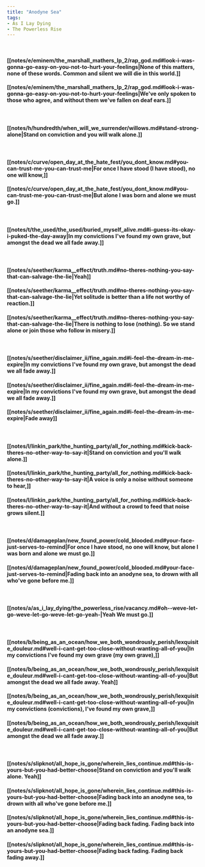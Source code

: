 ```yaml
---
title: "Anodyne Sea"
tags:
- As I Lay Dying
- The Powerless Rise
---
```

&nbsp;
#### [[notes/e/eminem/the_marshall_mathers_lp_2/rap_god.md#look-i-was-gonna-go-easy-on-you-not-to-hurt-your-feelings|None of this matters, none of these words. Common and silent we will die in this world.]]
#### [[notes/e/eminem/the_marshall_mathers_lp_2/rap_god.md#look-i-was-gonna-go-easy-on-you-not-to-hurt-your-feelings|We've only spoken to those who agree, and without them we've fallen on deaf ears.]]
&nbsp;
#### [[notes/h/hundredth/when_will_we_surrender/willows.md#stand-strong-alone|Stand on conviction and you will walk alone.]]
&nbsp;
#### [[notes/c/curve/open_day_at_the_hate_fest/you_dont_know.md#you-can-trust-me-you-can-trust-me|For once I have stood (I have stood), no one will know,]]
#### [[notes/c/curve/open_day_at_the_hate_fest/you_dont_know.md#you-can-trust-me-you-can-trust-me|But alone I was born and alone we must go.]]
&nbsp;
#### [[notes/t/the_used/the_used/buried_myself_alive.md#i-guess-its-okay-i-puked-the-day-away|In my convictions I've found my own grave, but amongst the dead we all fade away.]]
&nbsp;
#### [[notes/s/seether/karma__effect/truth.md#no-theres-nothing-you-say-that-can-salvage-the-lie|Yeah]]
#### [[notes/s/seether/karma__effect/truth.md#no-theres-nothing-you-say-that-can-salvage-the-lie|Yet solitude is better than a life not worthy of reaction.]]
#### [[notes/s/seether/karma__effect/truth.md#no-theres-nothing-you-say-that-can-salvage-the-lie|There is nothing to lose (nothing). So we stand alone or join those who follow in misery.]]
&nbsp;
#### [[notes/s/seether/disclaimer_ii/fine_again.md#i-feel-the-dream-in-me-expire|In my convictions I've found my own grave, but amongst the dead we all fade away.]]
#### [[notes/s/seether/disclaimer_ii/fine_again.md#i-feel-the-dream-in-me-expire|In my convictions I've found my own grave, but amongst the dead we all fade away.]]
#### [[notes/s/seether/disclaimer_ii/fine_again.md#i-feel-the-dream-in-me-expire|Fade away]]
&nbsp;
#### [[notes/l/linkin_park/the_hunting_party/all_for_nothing.md#kick-back-theres-no-other-way-to-say-it|Stand on conviction and you'll walk alone.]]
#### [[notes/l/linkin_park/the_hunting_party/all_for_nothing.md#kick-back-theres-no-other-way-to-say-it|A voice is only a noise without someone to hear,]]
#### [[notes/l/linkin_park/the_hunting_party/all_for_nothing.md#kick-back-theres-no-other-way-to-say-it|And without a crowd to feed that noise grows silent.]]
&nbsp;
#### [[notes/d/damageplan/new_found_power/cold_blooded.md#your-face-just-serves-to-remind|For once I have stood, no one will know, but alone I was born and alone we must go.]]
#### [[notes/d/damageplan/new_found_power/cold_blooded.md#your-face-just-serves-to-remind|Fading back into an anodyne sea, to drown with all who've gone before me.]]
&nbsp;
#### [[notes/a/as_i_lay_dying/the_powerless_rise/vacancy.md#oh--weve-let-go-weve-let-go-weve-let-go-yeah-|Yeah  We must go.]]
&nbsp;
#### [[notes/b/being_as_an_ocean/how_we_both_wondrously_perish/lexquisite_douleur.md#well-i-cant-get-too-close-without-wanting-all-of-you|In my convictions I've found my own grave (my own grave),]]
#### [[notes/b/being_as_an_ocean/how_we_both_wondrously_perish/lexquisite_douleur.md#well-i-cant-get-too-close-without-wanting-all-of-you|But amongst the dead we all fade away. Yeah]]
#### [[notes/b/being_as_an_ocean/how_we_both_wondrously_perish/lexquisite_douleur.md#well-i-cant-get-too-close-without-wanting-all-of-you|In my convictions (convictions), I've found my own grave,]]
#### [[notes/b/being_as_an_ocean/how_we_both_wondrously_perish/lexquisite_douleur.md#well-i-cant-get-too-close-without-wanting-all-of-you|But amongst the dead we all fade away.]]
&nbsp;
#### [[notes/s/slipknot/all_hope_is_gone/wherein_lies_continue.md#this-is-yours-but-you-had-better-choose|Stand on conviction and you'll walk alone. Yeah]]
#### [[notes/s/slipknot/all_hope_is_gone/wherein_lies_continue.md#this-is-yours-but-you-had-better-choose|Fading back into an anodyne sea, to drown with all who've gone before me.]]
#### [[notes/s/slipknot/all_hope_is_gone/wherein_lies_continue.md#this-is-yours-but-you-had-better-choose|Fading back  fading. Fading back into an anodyne sea.]]
#### [[notes/s/slipknot/all_hope_is_gone/wherein_lies_continue.md#this-is-yours-but-you-had-better-choose|Fading back  fading. Fading back  fading away.]]
